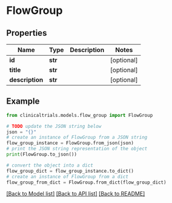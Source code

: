 # FlowGroup


## Properties

Name | Type | Description | Notes
------------ | ------------- | ------------- | -------------
**id** | **str** |  | [optional] 
**title** | **str** |  | [optional] 
**description** | **str** |  | [optional] 

## Example

```python
from clinicaltrials.models.flow_group import FlowGroup

# TODO update the JSON string below
json = "{}"
# create an instance of FlowGroup from a JSON string
flow_group_instance = FlowGroup.from_json(json)
# print the JSON string representation of the object
print(FlowGroup.to_json())

# convert the object into a dict
flow_group_dict = flow_group_instance.to_dict()
# create an instance of FlowGroup from a dict
flow_group_from_dict = FlowGroup.from_dict(flow_group_dict)
```
[[Back to Model list]](../README.md#documentation-for-models) [[Back to API list]](../README.md#documentation-for-api-endpoints) [[Back to README]](../README.md)


